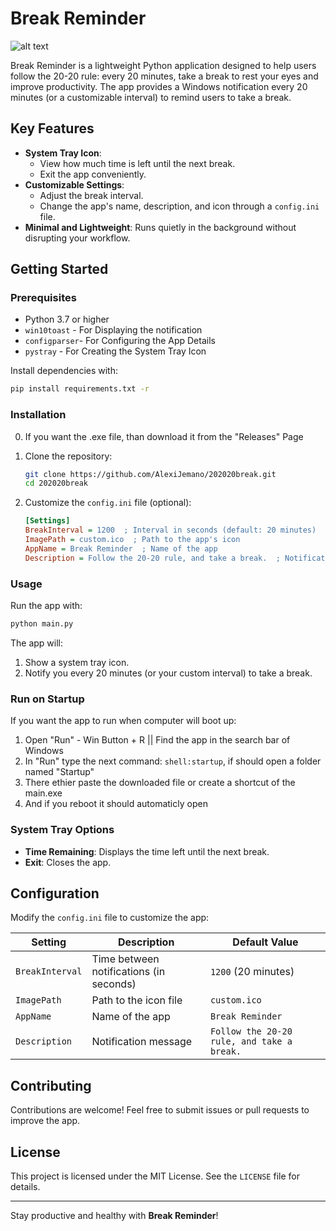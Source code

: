 # Break Reminder
![alt text](https://icon-icons.com/icons2/1784/PNG/256/eye256x256_114396.png)

Break Reminder is a lightweight Python application designed to help users follow the 20-20 rule: every 20 minutes, take a break to rest your eyes and improve productivity. The app provides a Windows notification every 20 minutes (or a customizable interval) to remind users to take a break.

## Key Features

- **System Tray Icon**: 
  - View how much time is left until the next break.
  - Exit the app conveniently.
- **Customizable Settings**: 
  - Adjust the break interval.
  - Change the app's name, description, and icon through a `config.ini` file.
- **Minimal and Lightweight**: Runs quietly in the background without disrupting your workflow.

## Getting Started

### Prerequisites

- Python 3.7 or higher
- `win10toast` - For Displaying the notification
- `configparser`- For Configuring the App Details
- `pystray` - For Creating the System Tray Icon

Install dependencies with:
```bash
pip install requirements.txt -r
```

### Installation
0. If you want the .exe file, than download it from the "Releases" Page
   
1. Clone the repository:
   ```bash
   git clone https://github.com/AlexiJemano/202020break.git
   cd 202020break
   ```
2. Customize the `config.ini` file (optional):
   ```ini
   [Settings]
   BreakInterval = 1200  ; Interval in seconds (default: 20 minutes)
   ImagePath = custom.ico  ; Path to the app's icon
   AppName = Break Reminder  ; Name of the app
   Description = Follow the 20-20 rule, and take a break.  ; Notification message
   ```

### Usage

Run the app with:
```bash
python main.py
```

The app will:
1. Show a system tray icon.
2. Notify you every 20 minutes (or your custom interval) to take a break.

### Run on Startup
If you want the app to run when computer will boot up:
1. Open "Run" - Win Button + R || Find the app in the search bar of Windows
2. In "Run" type the next command: ```shell:startup```, if should open a folder named "Startup"
3. There ethier paste the downloaded file or create a shortcut of the main.exe
4. And if you reboot it should automaticly open

### System Tray Options

- **Time Remaining**: Displays the time left until the next break.
- **Exit**: Closes the app.

## Configuration

Modify the `config.ini` file to customize the app:

| Setting         | Description                             | Default Value         |
|-----------------|-----------------------------------------|-----------------------|
| `BreakInterval` | Time between notifications (in seconds)| `1200` (20 minutes)   |
| `ImagePath`     | Path to the icon file                  | `custom.ico`          |
| `AppName`       | Name of the app                       | `Break Reminder`      |
| `Description`   | Notification message                  | `Follow the 20-20 rule, and take a break.` |

## Contributing

Contributions are welcome! Feel free to submit issues or pull requests to improve the app.

## License

This project is licensed under the MIT License. See the `LICENSE` file for details.

---

Stay productive and healthy with **Break Reminder**!
